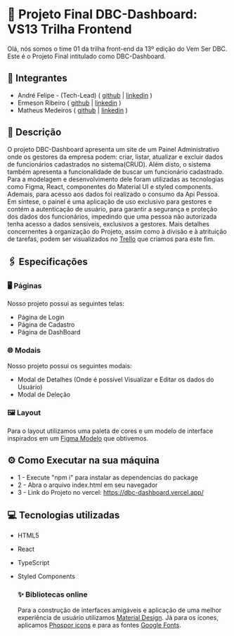# 🚀 Projeto Final DBC-Dashboard: VS13 Trilha Frontend

Olá, nós somos o time 01 da trilha front-end da 13º edição do Vem Ser DBC. Este é o Projeto Final intitulado como DBC-Dashboard.

## 👤 Integrantes
- André Felipe - (Tech-Lead)
  ( [github](https://github.com/andr3felipe/) | [linkedin](https://www.linkedin.com/in/andr3felipe/) )
- Ermeson Ribeiro
  ( [github](https://github.com/Ermeson23) | [linkedin](linkedin.com/in/ermeson-ribeiro-a29121212/) )
- Matheus Medeiros
  ( [github](https://github.com/mathmedeirosf) | [linkedin](https://www.linkedin.com/in/matheus-medeiros-84990817a) )

## 📄 Descrição
O projeto DBC-Dashboard apresenta um site de um Painel Administrativo onde os gestores da empresa podem: criar, listar, atualizar e excluir dados de funcionários cadastrados no sistema(CRUD). Além disto, o sistema também apresenta a funcionalidade de buscar um funcionário cadastrado. Para a modelagem e desenvolvimento dele foram utilizadas as tecnologias como Figma, React, componentes do Material UI e styled components. Ademais, para acesso aos dados foi realizado o consumo da Api Pessoa. Em síntese, o painel é uma aplicação de uso exclusivo para gestores e contém a autenticação de usuário, para garantir a segurança e proteção dos dados dos funcionários, impedindo que uma pessoa não autorizada tenha acesso a dados sensíveis, exclusivos a gestores. Mais detalhes concernentes à organização do Projeto, assim como à divisão e à atrituição de tarefas, podem ser visualizados no <a href="https://trello.com/invite/b/VYIjnUxU/ATTIda125f1d389385d776da5963ce9b6ac7B39CC126/dbc-dashboard">Trello</a> que criamos para este fim.

## 🖇️ Especificações 
### 🖥️ Páginas 
  Nosso projeto possui as seguintes telas:
  - Página de Login
  - Página de Cadastro
  - Página de DashBoard

### 🌐 Modais
  Nosso projeto possui os seguintes modais:
  - Modal de Detalhes (Onde é possível Visualizar e Editar os dados do Usuário)
  - Modal de Deleção
### 🖼️ Layout
Para o layout utilizamos uma paleta de cores e um modelo de interface inspirados em um <a href="https://www.figma.com/file/dQsT76PvOqwMlpzAGnNzTZ/CRM-Dashboard-Customers-List-(Community)?type=design&node-id=0-1&mode=design&t=HHpStLOpGZNkwSak-0">Figma Modelo</a> que obtivemos.

## ⚙️ Como Executar na sua máquina 
- 1 - Execute "npm i" para instalar as dependencias do package
- 2 - Abra o arquivo index.html em seu navegador
- 3 - Link do Projeto no vercel: https://dbc-dashboard.vercel.app/

## 💻 Tecnologias utilizadas

- HTML5
- React
- TypeScript
- Styled Components

  ### ✨ Bibliotecas online
    Para a construção de interfaces amigáveis e aplicação de uma melhor experiência de usuário utilizamos [Material Design](https://mui.com/material-ui). Já para os ícones, aplicamos [Phospor icons](https://phosphoricons.com/) e para as fontes [Google Fonts](https://fonts.google.com/).
